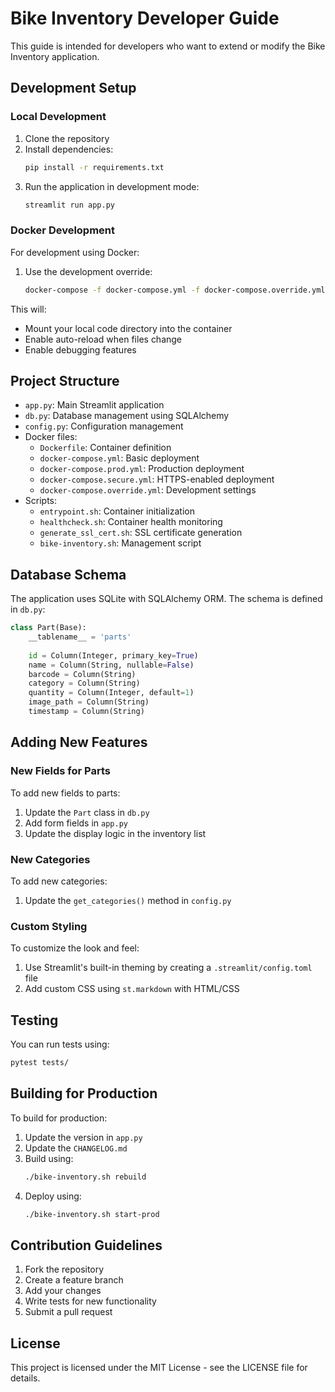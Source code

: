 # Bike Inventory Developer Guide

This guide is intended for developers who want to extend or modify the Bike Inventory application.

## Development Setup

### Local Development

1. Clone the repository
2. Install dependencies:
   ```bash
   pip install -r requirements.txt
   ```
3. Run the application in development mode:
   ```bash
   streamlit run app.py
   ```

### Docker Development

For development using Docker:

1. Use the development override:
   ```bash
   docker-compose -f docker-compose.yml -f docker-compose.override.yml up
   ```

This will:
- Mount your local code directory into the container
- Enable auto-reload when files change
- Enable debugging features

## Project Structure

- `app.py`: Main Streamlit application
- `db.py`: Database management using SQLAlchemy
- `config.py`: Configuration management
- Docker files:
  - `Dockerfile`: Container definition
  - `docker-compose.yml`: Basic deployment
  - `docker-compose.prod.yml`: Production deployment
  - `docker-compose.secure.yml`: HTTPS-enabled deployment
  - `docker-compose.override.yml`: Development settings
- Scripts:
  - `entrypoint.sh`: Container initialization
  - `healthcheck.sh`: Container health monitoring
  - `generate_ssl_cert.sh`: SSL certificate generation
  - `bike-inventory.sh`: Management script

## Database Schema

The application uses SQLite with SQLAlchemy ORM. The schema is defined in `db.py`:

```python
class Part(Base):
    __tablename__ = 'parts'
    
    id = Column(Integer, primary_key=True)
    name = Column(String, nullable=False)
    barcode = Column(String)
    category = Column(String)
    quantity = Column(Integer, default=1)
    image_path = Column(String)
    timestamp = Column(String)
```

## Adding New Features

### New Fields for Parts

To add new fields to parts:

1. Update the `Part` class in `db.py`
2. Add form fields in `app.py`
3. Update the display logic in the inventory list

### New Categories

To add new categories:

1. Update the `get_categories()` method in `config.py`

### Custom Styling

To customize the look and feel:

1. Use Streamlit's built-in theming by creating a `.streamlit/config.toml` file
2. Add custom CSS using `st.markdown` with HTML/CSS

## Testing

You can run tests using:

```bash
pytest tests/
```

## Building for Production

To build for production:

1. Update the version in `app.py`
2. Update the `CHANGELOG.md`
3. Build using:
   ```bash
   ./bike-inventory.sh rebuild
   ```
4. Deploy using:
   ```bash
   ./bike-inventory.sh start-prod
   ```

## Contribution Guidelines

1. Fork the repository
2. Create a feature branch
3. Add your changes
4. Write tests for new functionality
5. Submit a pull request

## License

This project is licensed under the MIT License - see the LICENSE file for details.
